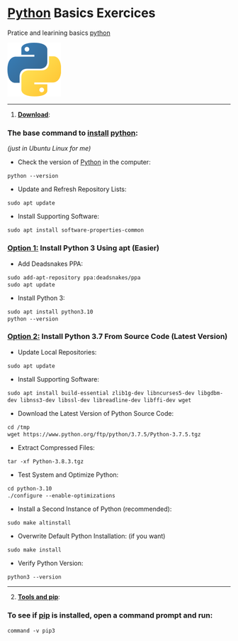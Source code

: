 # [Python](https://www.python.org/) Basics Exercices
Pratice and learining basics [python](https://www.python.org/)

[![alt text](logo_programme_language_python.png)](https://www.python.org/)

---------------------------------------------------------------
1) [**<ins>Download</ins>**](https://www.python.org/downloads/):

### The base command to <ins>install</ins> [python](https://www.python.org/):
_(just in Ubuntu Linux for me)_

- Check the version of [Python](https://www.python.org/) in the computer:
```
python --version
```

- Update and Refresh Repository Lists:
```
sudo apt update
```

- Install Supporting Software:
```
sudo apt install software-properties-common
```


### <ins>Option 1:</ins> Install Python 3 Using apt (Easier)
- Add Deadsnakes PPA:
```
sudo add-apt-repository ppa:deadsnakes/ppa
sudo apt update
```
- Install Python 3:
```
sudo apt install python3.10
python --version
```


### <ins>Option 2:</ins> Install Python 3.7 From Source Code (Latest Version)
- Update Local Repositories:
```
sudo apt update
```
- Install Supporting Software:
```
sudo apt install build-essential zlib1g-dev libncurses5-dev libgdbm-dev libnss3-dev libssl-dev libreadline-dev libffi-dev wget
```
- Download the Latest Version of Python Source Code:
```
cd /tmp
wget https://www.python.org/ftp/python/3.7.5/Python-3.7.5.tgz
```
- Extract Compressed Files:
```
tar -xf Python-3.8.3.tgz
```
- Test System and Optimize Python:
```
cd python-3.10
./configure --enable-optimizations
```
- Install a Second Instance of Python (recommended):
```
sudo make altinstall
```
- Overwrite Default Python Installation:
(if you want)
```
sudo make install
```
- Verify Python Version:
```
python3 --version
```


---------------------------------------------------------------------------------------
2) **<ins>Tools and pip</ins>**:

### To see if <ins>**pip**</ins> is installed, open a command prompt and run:
```
command -v pip3
```

